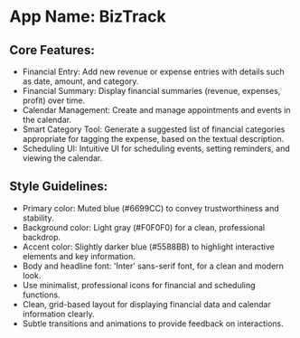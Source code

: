 # **App Name**: BizTrack

## Core Features:

- Financial Entry: Add new revenue or expense entries with details such as date, amount, and category.
- Financial Summary: Display financial summaries (revenue, expenses, profit) over time.
- Calendar Management: Create and manage appointments and events in the calendar.
- Smart Category Tool: Generate a suggested list of financial categories appropriate for tagging the expense, based on the textual description.
- Scheduling UI: Intuitive UI for scheduling events, setting reminders, and viewing the calendar.

## Style Guidelines:

- Primary color: Muted blue (#6699CC) to convey trustworthiness and stability.
- Background color: Light gray (#F0F0F0) for a clean, professional backdrop.
- Accent color: Slightly darker blue (#5588BB) to highlight interactive elements and key information.
- Body and headline font: 'Inter' sans-serif font, for a clean and modern look.
- Use minimalist, professional icons for financial and scheduling functions.
- Clean, grid-based layout for displaying financial data and calendar information clearly.
- Subtle transitions and animations to provide feedback on interactions.